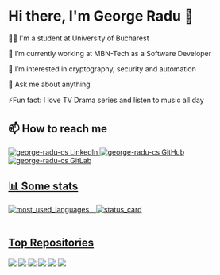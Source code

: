 # Hi there, I'm George Radu 👋

🧑‍🎓 I'm a student at University of Bucharest

💼 I’m currently working at MBN-Tech as a Software Developer

👀 I’m interested in cryptography, security and automation

💬 Ask me about anything

⚡Fun fact: I love TV Drama series and listen to music all day

## 📫 How to reach me

<a href="https://www.linkedin.com/in/george-radu-cs/">
  <img alt="george-radu-cs LinkedIn" src="https://img.shields.io/badge/LinkedIn-george--radu--cs-blue?style=flat-square&logo=linkedin" />
</a>
<a href="https://github.com/george-radu-cs">
  <img alt="george-radu-cs GitHub" src="https://img.shields.io/badge/GitHub-george--radu--cs-blue?style=flat-square&logo=github" />
</a>
<a href="https://gitlab.com/george-radu-cs">
  <img alt="george-radu-cs GitLab" src="https://img.shields.io/badge/GitLab-george--radu--cs-blue?style=flat-square&logo=gitlab" />
<br />

## 📊 Some stats

<div style="display:flex; flex-direction:row; align-items:center; justify-content:start;">
  <img align="center" src="https://github-readme-stats.vercel.app/api/top-langs?username=george-radu-cs&theme=gruvbox&hide_border=true&layout=compact&langs_count=10&hide=ejs,css,html" alt="most_used_languages" /> &emsp;
 <img align="center" src="https://github-readme-stats.vercel.app/api?username=george-radu-cs&&count_private=true&show_icons=true&theme=gruvbox&hide_border=true&card_width=350" alt="status_card" />
</div>  
</br>

## Top Repositories

<a href="https://github.com/george-radu-cs/dotfiles">
  <img align="center" src="https://github-readme-stats.vercel.app/api/pin/?username=george-radu-cs&repo=dotfiles&theme=gruvbox&hide_border=true" />
</a>
<a href="https://github.com/george-radu-cs/IntroductionToRobotics">
  <img align="center" src="https://github-readme-stats.vercel.app/api/pin/?username=george-radu-cs&repo=IntroductionToRobotics&theme=gruvbox&hide_border=true" />
</a>
<a href="https://github.com/george-radu-cs/advanced-secretary-rpa">
  <img align="center" src="https://github-readme-stats.vercel.app/api/pin/?username=george-radu-cs&repo=advanced-secretary-rpa&theme=gruvbox&hide_border=true" />
</a>
<a href="https://github.com/george-radu-cs/ubi-dapp">
  <img align="center" src="https://github-readme-stats.vercel.app/api/pin/?username=george-radu-cs&repo=ubi-dapp&theme=gruvbox&hide_border=true" />
</a>
<a href="https://github.com/george-radu-cs/proiect_lfa_cs112">
  <img align="center" src="https://github-readme-stats.vercel.app/api/pin/?username=george-radu-cs&repo=proiect_lfa_cs112&theme=gruvbox&hide_border=true" />
</a>
<a href="https://github.com/george-radu-cs/y2s2-tema2-alg-genetici">
  <img align="center" src="https://github-readme-stats.vercel.app/api/pin/?username=george-radu-cs&repo=y2s2-tema2-alg-genetici&theme=gruvbox&hide_border=true" />
</a>
